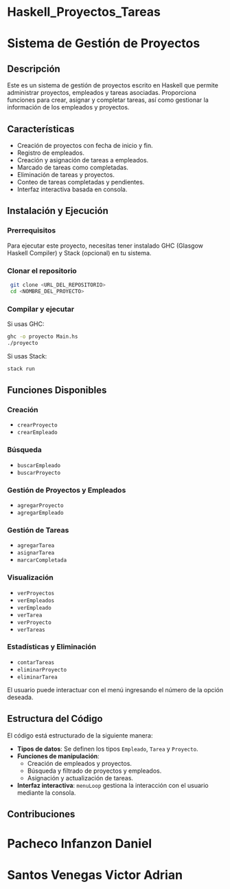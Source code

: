 ﻿# Haskell_Proyectos_Tareas


# Sistema de Gestión de Proyectos

## Descripción
Este es un sistema de gestión de proyectos escrito en Haskell que permite administrar proyectos, empleados y tareas asociadas. Proporciona funciones para crear, asignar y completar tareas, así como gestionar la información de los empleados y proyectos.

## Características
- Creación de proyectos con fecha de inicio y fin.
- Registro de empleados.
- Creación y asignación de tareas a empleados.
- Marcado de tareas como completadas.
- Eliminación de tareas y proyectos.
- Conteo de tareas completadas y pendientes.
- Interfaz interactiva basada en consola.

## Instalación y Ejecución
### Prerrequisitos
Para ejecutar este proyecto, necesitas tener instalado GHC (Glasgow Haskell Compiler) y Stack (opcional) en tu sistema.

### Clonar el repositorio
```sh
 git clone <URL_DEL_REPOSITORIO>
 cd <NOMBRE_DEL_PROYECTO>
```

### Compilar y ejecutar
Si usas GHC:
```sh
ghc -o proyecto Main.hs
./proyecto
```
Si usas Stack:
```sh
stack run
```

## Funciones Disponibles

### Creación
- `crearProyecto`  
- `crearEmpleado`  

### Búsqueda
- `buscarEmpleado`  
- `buscarProyecto`  

### Gestión de Proyectos y Empleados
- `agregarProyecto`  
- `agregarEmpleado`  

### Gestión de Tareas
- `agregarTarea`  
- `asignarTarea`  
- `marcarCompletada`  

### Visualización
- `verProyectos`  
- `verEmpleados`  
- `verEmpleado`  
- `verTarea`  
- `verProyecto`  
- `verTareas`  

### Estadísticas y Eliminación
- `contarTareas`  
- `eliminarProyecto`  
- `eliminarTarea` 

El usuario puede interactuar con el menú ingresando el número de la opción deseada.

## Estructura del Código
El código está estructurado de la siguiente manera:
- **Tipos de datos**: Se definen los tipos `Empleado`, `Tarea` y `Proyecto`.
- **Funciones de manipulación**:
  - Creación de empleados y proyectos.
  - Búsqueda y filtrado de proyectos y empleados.
  - Asignación y actualización de tareas.
- **Interfaz interactiva**: `menuLoop` gestiona la interacción con el usuario mediante la consola.

## Contribuciones
 # Pacheco Infanzon Daniel 
 # Santos Venegas Victor Adrian

